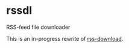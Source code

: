 # rssdl
RSS-feed file downloader

This is an in-progress rewrite of [rss-download](https://github.com/BranLwyd/rss-download).
